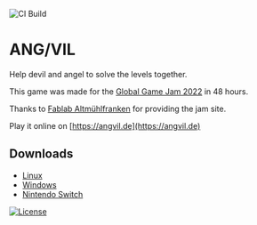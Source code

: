 ![CI Build](https://github.com/ang-vil/angvil/actions/workflows/godot-ci.yml/badge.svg)

# ANG/VIL

Help devil and angel to solve the levels together.

This game was made for the [Global Game Jam 2022](https://globalgamejam.org/2022/games/angvil-1) in 48 hours.

Thanks to [Fablab Altmühlfranken](https://fablab-altmuehlfranken.de) for providing the jam site.

Play it online on [https://angvil.de](https://angvil.de)

## Downloads
* [Linux](https://angvil.de/angvil.x86_64)
* [Windows](https://angvil.de/angvil.exe)
* [Nintendo Switch](https://angvil.de/angvil.nro)

[![License](https://i.creativecommons.org/l/by-nc-sa/4.0/88x31.png)](https://creativecommons.org/licenses/by-nc-sa/4.0)